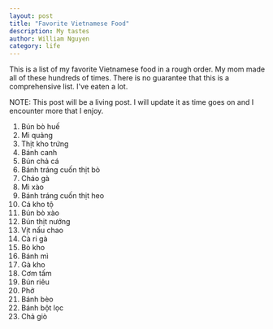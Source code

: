 ```yaml
---
layout: post
title: "Favorite Vietnamese Food"
description: My tastes
author: William Nguyen
category: life
---
```


This is a list of my favorite Vietnamese food in a rough order. My mom made all of these hundreds of times. There is no guarantee that this is a comprehensive list. I've eaten a lot.

NOTE: This post will be a living post. I will update it as time goes on and I encounter more that I enjoy.

1. Bún bò huế 
2. Mì quảng 
3. Thịt kho trứng 
4. Bánh canh 
5. Bún chả cá 
6. Bánh tráng cuốn thịt bò 
7. Cháo gà 
8. Mì xào 
9. Bánh tráng cuốn thịt heo 
10. Cá kho tộ 
11. Bún bò xào 
12. Bún thịt nướng 
13. Vịt nấu chao 
14. Cà ri gà 
15. Bò kho 
16. Bánh mì 
17. Gà kho 
18. Cơm tấm 
19. Bún riêu 
20. Phở 
21. Bánh bèo 
22. Bánh bột lọc
23. Chả giò 